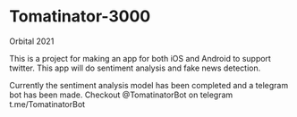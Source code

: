 # Tomatinator-3000
Orbital 2021

This is a project for making an app for both iOS and Android to support twitter.
This app will do sentiment analysis and fake news detection.

Currently the sentiment analysis model has been completed and a telegram bot has been made.
Checkout @TomatinatorBot on telegram
t.me/TomatinatorBot
